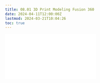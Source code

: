 ```yaml
---
title: 08.01 3D Print Modeling Fusion 360
date: 2024-04-11T12:00:00Z
lastmod: 2024-03-21T10:04:26
toc: true
---
```


![Link to included file content](../../../../digital-fabrication/3d-printing/3d-print-modeling-fusion-360.md)
